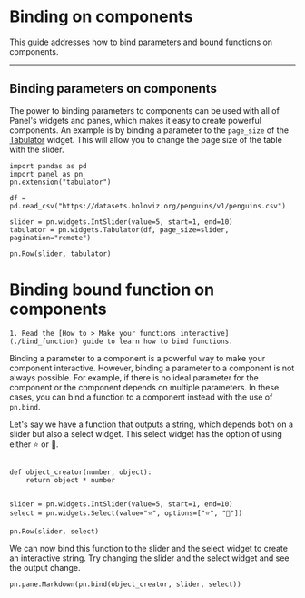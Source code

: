 # Binding on components

This guide addresses how to bind parameters and bound functions on components.

---

## Binding parameters on components

The power to binding parameters to components can be used with all of Panel's widgets and panes, which makes it easy to create powerful components. An example is by binding a parameter to the `page_size` of the [Tabulator](../../reference/widgets/Tabulator) widget. This will allow you to change the page size of the table with the slider.

```{pyodide}
import pandas as pd
import panel as pn
pn.extension("tabulator")

df = pd.read_csv("https://datasets.holoviz.org/penguins/v1/penguins.csv")

slider = pn.widgets.IntSlider(value=5, start=1, end=10)
tabulator = pn.widgets.Tabulator(df, page_size=slider, pagination="remote")

pn.Row(slider, tabulator)
```

# Binding bound function on components

```{admonition} Prerequisites
1. Read the [How to > Make your functions interactive](./bind_function) guide to learn how to bind functions.
```

Binding a parameter to a component is a powerful way to make your component interactive. However, binding a parameter to a component is not always possible. For example, if there is no ideal parameter for the component or the component depends on multiple parameters. In these cases, you can bind a function to a component instead with the use of `pn.bind`.

Let's say we have a function that outputs a string, which depends both on a slider but also a select widget.
This select widget has the option of using either ⭐ or 🐘.

```{pyodide}

def object_creator(number, object):
    return object * number


slider = pn.widgets.IntSlider(value=5, start=1, end=10)
select = pn.widgets.Select(value="⭐", options=["⭐", "🐘"])

pn.Row(slider, select)
```

We can now bind this function to the slider and the select widget to create an interactive string. Try changing the slider and the select widget and see the output change.

```{pyodide}
pn.pane.Markdown(pn.bind(object_creator, slider, select))
```
